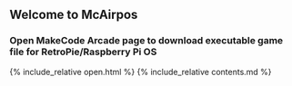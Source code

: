 ## Welcome to McAirpos

### Open MakeCode Arcade page to download executable game file for RetroPie/Raspberry Pi OS

{% include_relative open.html %}
{% include_relative contents.md %}
